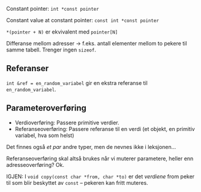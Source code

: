 Constant pointer: `int *const pointer`

Constant value at constant pointer: `const int *const pointer`

`*(pointer + N)` er ekvivalent med `pointer[N]`

Differanse mellom adresser → f.eks. antall elementer mellom to pekere til samme tabell. Trenger ingen `sizeof`.

## Referanser

`int &ref = en_random_variabel` gir en ekstra referanse til `en_random_variabel`.

## Parameteroverføring

+ Verdioverføring: Passere primitive verdier.
+ Referanseoverføring: Passere referanse til en verdi (et objekt, en primitiv variabel, hva som helst)

Det finnes også _et par_ andre typer, men de nevnes ikke i leksjonen...

Referanseoverføring skal altså brukes når vi muterer parametere, heller enn adresseoverføring? Ok.

IGJEN: I `void copy(const char *from, char *to)` er det _verdiene_ from peker til som blir beskyttet av `const` – pekeren kan fritt muteres.
